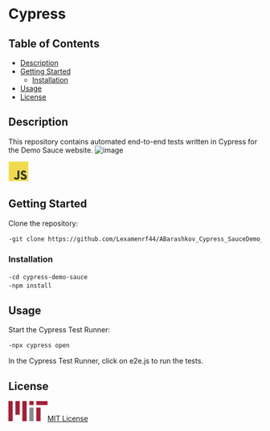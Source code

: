 
# Cypress
## Table of Contents

- [Description](#description)
- [Getting Started](#getting-started)
    - [Installation](#installation)
- [Usage](#usage)
- [License](#license)

## Description

This repository contains automated end-to-end tests written in Cypress for the Demo Sauce website.
![image](https://github.com/Lexamenrf44/ABarashkov_Cypress_SauceDemo_project/assets/94826692/063faadb-726e-47d4-a2c8-965225323069)

<a href="https://developer.mozilla.org/en-US/docs/Web/JavaScript"><img src="https://raw.githubusercontent.com/devicons/devicon/master/icons/javascript/javascript-original.svg" height="40px" width="40px" /></a>


## Getting Started

Clone the repository:
```bash
-git clone https://github.com/Lexamenrf44/ABarashkov_Cypress_SauceDemo_project.git
```

### Installation
```bash
-cd cypress-demo-sauce
-npm install
```

## Usage

Start the Cypress Test Runner:

```bash
-npx cypress open
```
In the Cypress Test Runner,
click on e2e.js to run the tests.


## License

<a href="https://choosealicense.com/licenses/mit/"><img src="https://raw.githubusercontent.com/johnturner4004/readme-generator/master/src/components/assets/images/mit.svg" height=40 />MIT License</a>
